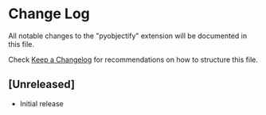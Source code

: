 # Change Log

All notable changes to the "pyobjectify" extension will be documented in this file.

Check [Keep a Changelog](http://keepachangelog.com/) for recommendations on how to structure this file.

## [Unreleased]

- Initial release